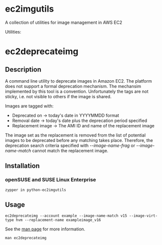 ec2imgutils
===========

A collection of utilities for image management in AWS EC2

Utilities:

# ec2deprecateimg

## Description

A command line utility to deprecate images in Amazon EC2. The platform does
not support a formal deprecation mechanism. The mechansim implemented by this
tool is a convention. Unfortunately the tags are not sticky, i.e. not visible
to others if the image is shared.

Images are tagged with:

- Deprecated on -> today's date in YYYYMMDD format
- Removal date -> today's date plus the deprecation period specified
- Replacement image -> The AMI ID and name of the replacement image

The image set as the replacement is removed from the list of potential
images to be deprecated before any matching takes place. Therefore, the
deprecation search criteria specified with _--image-name-frag_ or
_--image-name-match_ cannot match the replacement image.

## Installation

### openSUSE and SUSE Linux Enterprise

```
zypper in python-ec2imgutils
```

## Usage

```
ec2deprecateimg --account example --image-name-match v15 --image-virt-type hvm --replacement-name exampleimage_v16
```

See the [man page](man/man1/ec2deprecateimg.1) for more information.

```
man ec2deprecateimg
```


